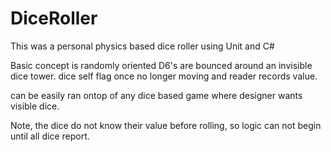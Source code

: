 # DiceRoller

This was a personal physics based dice roller using Unit and C#

Basic concept is randomly oriented D6's are bounced around an invisible dice tower. dice self flag once no longer moving and reader records value.

can be easily ran ontop of any dice based game where designer wants visible dice.

Note, the dice do not know their value before rolling, so logic can not begin until all dice report.
